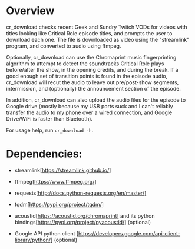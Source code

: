 Overview
=======================

cr_download checks recent Geek and Sundry Twitch VODs for videos with
titles looking like Critical Role episode titles, and prompts the user
to download each one. The file is downloaded as video using the
"streamlink" program, and converted to audio using ffmpeg.

Optionally, cr_download can use the Chromaprint music fingerprinting
algorithm to attempt to detect the soundtracks Critical Role plays
before/after the show, in the opening credits, and during the
break. If a good enough set of transition points is found in the
episode audio, cr_download will recut the audio to leave out
pre/post-show segments, intermission, and (optionally) the
announcement section of the episode.

In addition, cr_download can also upload the audio files for the
episode to Google drive (mostly because my USB ports suck and I can't
reliably transfer the audio to my phone over a wired connection, and
Google Drive/WiFi is faster than Bluetooth).

For usage help, run `cr_download -h`.

Dependencies:
==========================

- streamlink[https://streamlink.github.io/]

- ffmpeg[https://www.ffmpeg.org/]

- requests[http://docs.python-requests.org/en/master/]

- tqdm[https://pypi.org/project/tqdm/]

- acoustid[https://acoustid.org/chromaprint] and its
  python bindings[https://pypi.org/project/pyacoustid/] (optional)
  
- Google API python client
  [https://developers.google.com/api-client-library/python/] (optional)